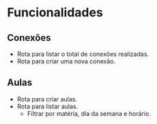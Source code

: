 # Funcionalidades

## Conexões

- Rota para listar o total de conexões realizadas.
- Rota para criar uma nova conexão.

## Aulas

- Rota para criar aulas.
- Rota para listar aulas.
  - Filtrar por matéria, dia da semana e horário.

